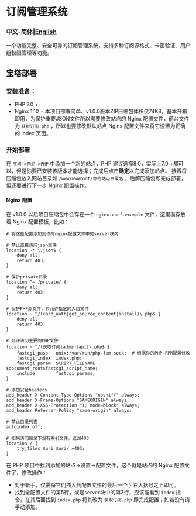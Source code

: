# 订阅管理系统
### 中文-简体|[English](https://github.com/yzh118/dingyueguanli/blob/main/README_EN.md)
一个功能完整、安全可靠的订阅管理系统，支持多种订阅源格式、卡密验证、用户组权限管理等功能。

## 宝塔部署
### 安装准备：
- PHP 7.0 +
- Nginx 1.10 +
本项目部署简单、v1.0.0版本ZIP压缩包体积仅74KB，基本开箱即用，为保护重要JSON文件所以需要修改站点的 Nginx 配置文件，前台文件为 `获取订阅.php` ，所以也要修改默认站点 Nginx 配置文件来将它设置为正确的 index 页面。
### 开始部署
在 `宝塔->网站->PHP` 中添加一个新的站点，PHP 建议选择8.0，实际上7.0 +都可以，但是你要已安装该版本才能选择；完成后点击**确定**以完成添加站点。
接着将压缩包放入网站目录如 `/www/wwwroot/你的站点目录名` ，后解压缩包即完成部署，但还要进行下一步 Nginx 配置操作。
#### Nginx 配置
在 v1.0.0 以后项目压缩包中会存在一个 `nginx.conf.example` 文件，这里面存放着 Nginx 配置模板，比如：
```Nginx
# 将这些配置添加到你的nginx配置文件中的server块内

# 禁止直接访问json文件
location ~* \.json$ {
    deny all;
    return 403;
}

# 保护private目录
location ^~ /private/ {
    deny all;
    return 403;
}

# 保护PHP源文件，只允许指定的入口文件
location ~ ^/(card_auth|get_source_content|install)\.php$ {
    deny all;
    return 403;
}

# 允许访问主要的PHP文件
location ~ ^/(获取订阅|admin|api)\.php$ {
    fastcgi_pass   unix:/var/run/php-fpm.sock;  # 根据你的PHP-FPM配置修改
    fastcgi_index  index.php;
    fastcgi_param  SCRIPT_FILENAME  $document_root$fastcgi_script_name;
    include        fastcgi_params;
}

# 添加安全headers
add_header X-Content-Type-Options "nosniff" always;
add_header X-Frame-Options "SAMEORIGIN" always;
add_header X-XSS-Protection "1; mode=block" always;
add_header Referrer-Policy "same-origin" always;

# 禁止目录列表
autoindex off;

# 如果访问目录下没有索引文件，返回403
location / {
    try_files $uri $uri/ =403;
} 
```
在 PHP 项目中找到添加的站点->设置->配置文件，这个就是站点的 Nginx 配置文件了，修改操作：
- 对于新手，仅需将它们插入到配置文件的最后一个 `}` 右大括号之上即可。
- 找到全配置文件的第5行，或是`server`块中的第3行，应该能看到 `index` 指令，在其后面找到 `index.php` 将其改为 `获取订阅.php` 即完成配置；如若没有请手动添加。
